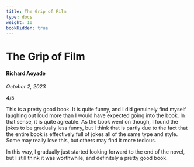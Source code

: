 ```yaml
---
title: The Grip of Film
type: docs
weight: 10
bookHidden: true
---
```


# The Grip of Film

#### Richard Aoyade 

*October 2, 2023*  

4/5

This is a pretty good book. It is quite funny, and I did genuinely find myself laughing out loud more than I would have expected going into the book. In that sense, it is quite agreable. As the book went on though, I found the jokes to be gradually less funny, but I think that is partly due to the fact that the entire book is effectively full of jokes all of the same type and style. Some may really love this, but others may find it more tedious.  

In this way, I gradually just started looking forward to the end of the novel, but I still think it was worthwhile, and definitely a pretty good book.